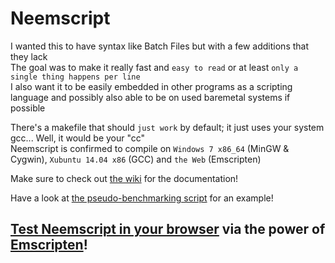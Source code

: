 # Neemscript
I wanted this to have syntax like Batch Files but with a few additions that they lack  
The goal was to make it really fast and `easy to read` or at least `only a single thing happens per line`  
I also want it to be easily embedded in other programs as a scripting language and possibly also able to be on used baremetal systems if possible

There's a makefile that should `just work` by default; it just uses your system gcc... Well, it would be your "cc"  
Neemscript is confirmed to compile on `Windows 7 x86_64` (MinGW & Cygwin), `Xubuntu 14.04 x86` (GCC) and `the Web` (Emscripten)

Make sure to check out [the wiki](https://github.com/505e06b2/neemscript/wiki) for the documentation!  

Have a look at [the pseudo-benchmarking script](examples/counting/counting.neem) for an example! 

## [Test Neemscript in your browser](https://505e06b2.github.io/neemscript/) via the power of [Emscripten](http://emscripten.org)!